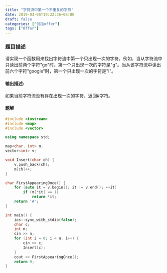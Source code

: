```yaml
---
title: "字符流中第一个不重复的字符"
date: 2019-03-06T19:22:36+08:00
draft: false
categories: ["剑指offer"]
tags: ["Offer"]
---
```


### 题目描述

请实现一个函数用来找出字符流中第一个只出现一次的字符。例如，当从字符流中只读出前两个字符"go"时，第一个只出现一次的字符是"g"。当从该字符流中读出前六个字符“google"时，第一个只出现一次的字符是"l"。

#### 输出描述:

如果当前字符流没有存在出现一次的字符，返回#字符。

#### 题解

```c++
#include <iostream>
#include <map>
#include <vector>

using namespace std;

map<char, int> m;
vector<int> v;

void Insert(char ch) {
    v.push_back(ch);
    m[ch]++;
}

char FirstAppearingOnce() {
    for (auto it = v.begin(); it != v.end(); ++it)
        if (m[*it] == 1)
            return *it;
    return '#';
}

int main() {
    ios::sync_with_stdio(false);
    char c;
    int n;
    cin >> n;
    for (int i = 0; i < n; i++) {
        cin >> c;
        Insert(c);
    }
    cout << FirstAppearingOnce();
    return 0;
}
```
